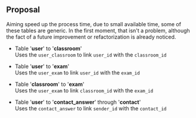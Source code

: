 ## Proposal
Aiming speed up the process time, due to small available time, some of these tables are generic. In the first moment, that isn't a problem, although the fact of a future improvement or refactorization is already noticed.  

- Table '**user**' to '**classroom**'  
  Uses the `user_classroom` to link `user_id` with the `classroom_id`

- Table '**user**' to '**exam**'  
  Uses the `user_exam` to link `user_id` with the `exam_id`
  
- Table '**classroom**' to '**exam**'  
  Uses the `user_exam` to link `classroom_id` with the `exam_id`

- Table '**user**' to '**contact_answer**' through '**contact**'  
  Uses the `contact_answer` to link `sender_id` with the `contact_id`


